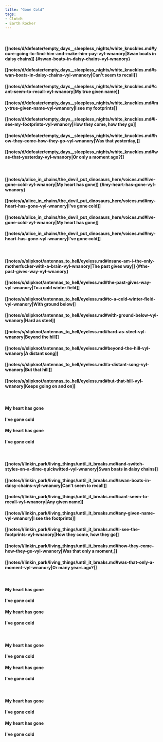 ```yaml
---
title: "Gone Cold"
tags:
- Clutch
- Earth Rocker
---
```

&nbsp;
#### [[notes/d/defeater/empty_days__sleepless_nights/white_knuckles.md#youre-going-to-find-him-and-make-him-pay-vyl-wnanory|Swan boats in daisy chains]] {#swan-boats-in-daisy-chains-vyl-wnanory}
#### [[notes/d/defeater/empty_days__sleepless_nights/white_knuckles.md#swan-boats-in-daisy-chains-vyl-wnanory|Can't seem to recall]]
#### [[notes/d/defeater/empty_days__sleepless_nights/white_knuckles.md#cant-seem-to-recall-vyl-wnanory|My true given name]]
#### [[notes/d/defeater/empty_days__sleepless_nights/white_knuckles.md#my-true-given-name-vyl-wnanory|I see my footprints]]
#### [[notes/d/defeater/empty_days__sleepless_nights/white_knuckles.md#i-see-my-footprints-vyl-wnanory|How they come, how they go]]
#### [[notes/d/defeater/empty_days__sleepless_nights/white_knuckles.md#how-they-come-how-they-go-vyl-wnanory|Was that yesterday,]]
#### [[notes/d/defeater/empty_days__sleepless_nights/white_knuckles.md#was-that-yesterday-vyl-wnanory|Or only a moment ago?]]
&nbsp;
#### [[notes/a/alice_in_chains/the_devil_put_dinosaurs_here/voices.md#ive-gone-cold-vyl-wnanory|My heart has gone]] {#my-heart-has-gone-vyl-wnanory}
#### [[notes/a/alice_in_chains/the_devil_put_dinosaurs_here/voices.md#my-heart-has-gone-vyl-wnanory|I've gone cold]]
#### [[notes/a/alice_in_chains/the_devil_put_dinosaurs_here/voices.md#ive-gone-cold-vyl-wnanory|My heart has gone]]
#### [[notes/a/alice_in_chains/the_devil_put_dinosaurs_here/voices.md#my-heart-has-gone-vyl-wnanory|I've gone cold]]
&nbsp;
#### [[notes/s/slipknot/antennas_to_hell/eyeless.md#insane-am-i-the-only-motherfucker-with-a-brain-vyl-wnanory|The past gives way]] {#the-past-gives-way-vyl-wnanory}
#### [[notes/s/slipknot/antennas_to_hell/eyeless.md#the-past-gives-way-vyl-wnanory|To a cold winter field]]
#### [[notes/s/slipknot/antennas_to_hell/eyeless.md#to-a-cold-winter-field-vyl-wnanory|With ground below]]
#### [[notes/s/slipknot/antennas_to_hell/eyeless.md#with-ground-below-vyl-wnanory|Hard as steel]]
#### [[notes/s/slipknot/antennas_to_hell/eyeless.md#hard-as-steel-vyl-wnanory|Beyond the hill]]
#### [[notes/s/slipknot/antennas_to_hell/eyeless.md#beyond-the-hill-vyl-wnanory|A distant song]]
#### [[notes/s/slipknot/antennas_to_hell/eyeless.md#a-distant-song-vyl-wnanory|But that hill]]
#### [[notes/s/slipknot/antennas_to_hell/eyeless.md#but-that-hill-vyl-wnanory|Keeps going on and on]]
&nbsp;
#### My heart has gone
#### I've gone cold
#### My heart has gone
#### I've gone cold
&nbsp;
#### [[notes/l/linkin_park/living_things/until_it_breaks.md#and-switch-styles-on-a-dime-quickwitted-vyl-wnanory|Swan boats in daisy chains]]
#### [[notes/l/linkin_park/living_things/until_it_breaks.md#swan-boats-in-daisy-chains-vyl-wnanory|Can't seem to recall]]
#### [[notes/l/linkin_park/living_things/until_it_breaks.md#cant-seem-to-recall-vyl-wnanory|Any given name]]
#### [[notes/l/linkin_park/living_things/until_it_breaks.md#any-given-name-vyl-wnanory|I see the footprints]]
#### [[notes/l/linkin_park/living_things/until_it_breaks.md#i-see-the-footprints-vyl-wnanory|How they come, how they go]]
#### [[notes/l/linkin_park/living_things/until_it_breaks.md#how-they-come-how-they-go-vyl-wnanory|Was that only a moment,]]
#### [[notes/l/linkin_park/living_things/until_it_breaks.md#was-that-only-a-moment-vyl-wnanory|Or many years ago?]]
&nbsp;
#### My heart has gone
#### I've gone cold
#### My heart has gone
#### I've gone cold
&nbsp;
#### My heart has gone
#### I've gone cold
#### My heart has gone
#### I've gone cold
&nbsp;
#### My heart has gone
#### I've gone cold
#### My heart has gone
#### I've gone cold
